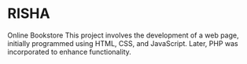 # RISHA
Online Bookstore
This project involves the development of a web page, initially programmed using HTML, CSS, and JavaScript. Later, PHP was incorporated to enhance functionality.
